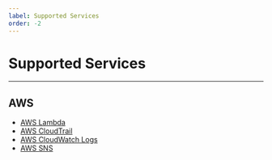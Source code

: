 ```yaml
---
label: Supported Services
order: -2
---
```


# Supported Services

---

## AWS

- [AWS Lambda](https://aws.amazon.com/lambda/)
- [AWS CloudTrail](https://aws.amazon.com/cloudtrail/)
- [AWS CloudWatch Logs](https://docs.aws.amazon.com/AmazonCloudWatch/latest/logs/WhatIsCloudWatchLogs.html)
- [AWS SNS](https://aws.amazon.com/sns/)

